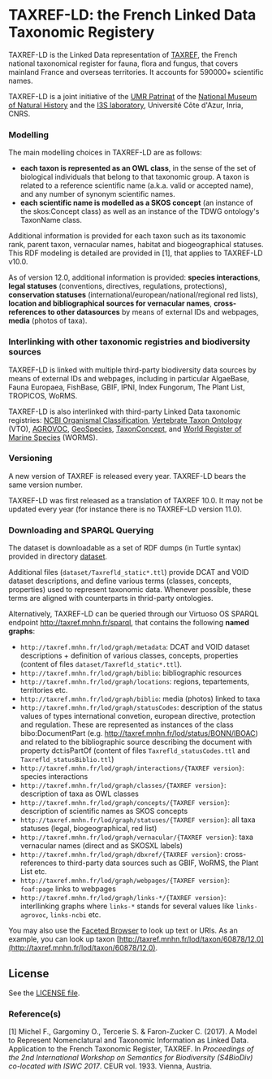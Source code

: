 # TAXREF-LD: the French Linked Data Taxonomic Registery

TAXREF-LD is the Linked Data representation of [TAXREF](https://inpn.mnhn.fr/programme/referentiel-taxonomique-taxref?lg=en), the French national taxonomical register for fauna, flora and fungus, that covers mainland France and overseas territories. It accounts for 590000+ scientific names.

TAXREF-LD is a joint initiative of the [UMR Patrinat](http://www.patrinat.fr/) of the [National Museum of Natural History](http://www.mnhn.fr/) and the [I3S laboratory](http://www.i3s.unice.fr/), Université Côte d'Azur, Inria, CNRS.


### Modelling

The main modelling choices in TAXREF-LD are as follows:
- **each taxon is represented as an OWL class**, in the sense of the set of biological individuals that belong to that taxonomic group. A taxon is related to a reference scientific name (a.k.a. valid or accepted name), and any number of synonym scientific names.
- **each scientific name is modelled as a SKOS concept** (an instance of the skos:Concept class) as well as an instance of the TDWG ontology's TaxonName class.

Additional information is provided for each taxon such as its taxonomic rank, parent taxon, vernacular names, habitat and biogeographical statuses.
This RDF modeling is detailed are provided in [1], that applies to TAXREF-LD v10.0.

As of version 12.0, additional information is provided: **species interactions**, **legal statuses** (conventions, directives, regulations, protections), **conservation statuses** (international/european/national/regional red lists), **location and bibliographical sources for vernacular names**, **cross-references to other datasources** by means of external IDs and webpages, **media** (photos of taxa).


### Interlinking with other taxonomic registries and biodiversity sources

TAXREF-LD is linked with multiple third-party biodiversity data sources by means of external IDs and webpages, including in particular AlgaeBase, Fauna Europaea, FishBase, GBIF, IPNI, Index Fungorum, The Plant List, TROPICOS, WoRMS.

TAXREF-LD is also interlinked with third-party Linked Data taxonomic registries: [NCBI Organismal Classification](http://bioportal.bioontology.org/ontologies/NCBITAXON), [Vertebrate Taxon Ontology](http://www.ontobee.org/ontology/VTO) (VTO), [AGROVOC](http://aims.fao.org/agrovoc), [GeoSpecies](https://datahub.io/dataset/geospecies), [TaxonConcept](https://datahub.io/dataset/taxonconcept), and [World Register of Marine Species](http://www.marinespecies.org) (WORMS).


### Versioning

A new version of TAXREF is released every year. TAXREF-LD bears the same version number. 

TAXREF-LD was first released as a translation of TAXREF 10.0. It may not be updated every year (for instance there is no TAXREF-LD version 11.0).


### Downloading and SPARQL Querying

The dataset is downloadable as a set of RDF dumps (in Turtle syntax) provided in directory [dataset](dataset).

Additional files (`dataset/Taxrefld_static*.ttl`) provide DCAT and VOID dataset descriptions, and define various terms (classes, concepts, properties) used to represent taxonomic data. Whenever possible, these terms are aligned with counterparts in thrid-party ontologies.

Alternatively, TAXREF-LD can be queried through our Virtuoso OS SPARQL endpoint http://taxref.mnhn.fr/sparql, that contains the following **named graphs**:
- `http://taxref.mnhn.fr/lod/graph/metadata`: DCAT and VOID dataset descriptions + definition of various classes, concepts, properties (content of files `dataset/Taxrefld_static*.ttl`).
- `http://taxref.mnhn.fr/lod/graph/biblio`: bibliographic resources
- `http://taxref.mnhn.fr/lod/graph/locations`: regions, tepartements, territories etc.
- `http://taxref.mnhn.fr/lod/graph/biblio`: media (photos) linked to taxa
- `http://taxref.mnhn.fr/lod/graph/statusCodes`: description of the status values of types international convetion, european directive, protection and regulation. These are represented as instances of the class bibo:DocumentPart (e.g. http://taxref.mnhn.fr/lod/status/BONN/IBOAC) and related to the bibliographic source describing the document with property dct:isPartOf (content of files `Taxrefld_statusCodes.ttl` and `Taxrefld_statusBiblio.ttl`)
- `http://taxref.mnhn.fr/lod/graph/interactions/{TAXREF version}`: species interactions
- `http://taxref.mnhn.fr/lod/graph/classes/{TAXREF version}`: description of taxa as OWL classes 
- `http://taxref.mnhn.fr/lod/graph/concepts/{TAXREF version}`: description of scientific names as SKOS concepts
- `http://taxref.mnhn.fr/lod/graph/statuses/{TAXREF version}`: all taxa statuses (legal, biogeographical, red list)
- `http://taxref.mnhn.fr/lod/graph/vernacular/{TAXREF version}`: taxa vernacular names (direct and as SKOSXL labels)
- `http://taxref.mnhn.fr/lod/graph/dbxref/{TAXREF version}`: cross-references to third-party data sources such as GBIF, WoRMS, the Plant List etc.
- `http://taxref.mnhn.fr/lod/graph/webpages/{TAXREF version}`: `foaf:page` links to webpages
- `http://taxref.mnhn.fr/lod/graph/links-*/{TAXREF version}`: interllinking graphs where `links-*` stands for several values like `links-agrovoc`, `links-ncbi` etc.


You may also use the [Faceted Browser](http://sparks-vm33.i3s.unice.fr:8890/fct/) to look up text or URIs.
As an example, you can look up taxon [http://taxref.mnhn.fr/lod/taxon/60878/12.0](http://taxref.mnhn.fr/lod/taxon/60878/12.0).


## License

See the [LICENSE file](LICENSE).


### Reference(s)

[1] Michel F., Gargominy O., Tercerie S. & Faron-Zucker C. (2017). A Model to Represent Nomenclatural and Taxonomic Information as Linked Data. Application to the French Taxonomic Register, TAXREF. In _Proceedings of the 2nd International Workshop on Semantics for Biodiversity (S4BioDiv) co-located with ISWC 2017_. CEUR vol. 1933. Vienna, Austria.

